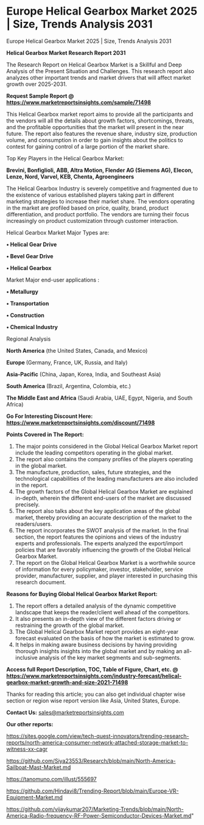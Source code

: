 # Europe Helical Gearbox Market 2025 | Size, Trends Analysis 2031
Europe Helical Gearbox Market 2025 | Size, Trends Analysis 2031

<strong>Helical Gearbox Market Research Report 2031</strong>

The Research Report on Helical Gearbox Market is a Skillful and Deep Analysis of the Present Situation and Challenges. This research report also analyzes other important trends and market drivers that will affect market growth over 2025-2031.

<strong>Request Sample Report @ <a href=https://www.marketreportsinsights.com/sample/71498>https://www.marketreportsinsights.com/sample/71498</a></strong>

This Helical Gearbox market report aims to provide all the participants and the vendors will all the details about growth factors, shortcomings, threats, and the profitable opportunities that the market will present in the near future. The report also features the revenue share, industry size, production volume, and consumption in order to gain insights about the politics to contest for gaining control of a large portion of the market share.

Top Key Players in the Helical Gearbox Market:

<strong>Brevini, Bonfiglioli, ABB, Altra Motion, Flender AG (Siemens AG), Elecon, Lenze, Nord, Varvel, KEB, Chenta, Agroengineers</strong>

The Helical Gearbox Industry is severely competitive and fragmented due to the existence of various established players taking part in different marketing strategies to increase their market share. The vendors operating in the market are profiled based on price, quality, brand, product differentiation, and product portfolio. The vendors are turning their focus increasingly on product customization through customer interaction.

Helical Gearbox Market Major Types are:

<strong>• Helical Gear Drive

• Bevel Gear Drive

• Helical Gearbox</strong>

Market Major end-user applications :

<strong>• Metallurgy

• Transportation

• Construction

• Chemical Industry</strong>

Regional Analysis

</u><strong><b>North America</b></strong> (the United States, Canada, and Mexico)

<strong><b>Europe </b></strong>(Germany, France, UK, Russia, and Italy)

<strong><b>Asia-Pacific</b></strong> (China, Japan, Korea, India, and Southeast Asia)

<strong><b>South America</b></strong> (Brazil, Argentina, Colombia, etc.)

<strong><b>The Middle East and Africa</b></strong> (Saudi Arabia, UAE, Egypt, Nigeria, and South Africa)

<strong>Go For Interesting Discount Here: <a href=https://www.marketreportsinsights.com/discount/71498>https://www.marketreportsinsights.com/discount/71498</a></strong>

<strong>Points Covered in The Report:</strong>
<ol>
  <li>The major points considered in the Global Helical Gearbox Market report include the leading competitors operating in the global market.</li>
  <li>The report also contains the company profiles of the players operating in the global market.</li>
  <li>The manufacture, production, sales, future strategies, and the technological capabilities of the leading manufacturers are also included in the report.</li>
  <li>The growth factors of the Global Helical Gearbox Market are explained in-depth, wherein the different end-users of the market are discussed precisely.</li>
  <li>The report also talks about the key application areas of the global market, thereby providing an accurate description of the market to the readers/users.</li>
  <li>The report incorporates the SWOT analysis of the market. In the final section, the report features the opinions and views of the industry experts and professionals. The experts analyzed the export/import policies that are favorably influencing the growth of the Global Helical Gearbox Market.</li>
  <li>The report on the Global Helical Gearbox Market is a worthwhile source of information for every policymaker, investor, stakeholder, service provider, manufacturer, supplier, and player interested in purchasing this research document.</li>
</ol>
<strong>Reasons for Buying Global Helical Gearbox Market Report:</strong>

<ol>
  <li>The report offers a detailed analysis of the dynamic competitive landscape that keeps the reader/client well ahead of the competitors.</li>
  <li>It also presents an in-depth view of the different factors driving or restraining the growth of the global market.</li>
  <li>The Global Helical Gearbox Market report provides an eight-year forecast evaluated on the basis of how the market is estimated to grow.</li>
  <li>It helps in making aware business decisions by having providing thorough insights insights into the global market and by making an all-inclusive analysis of the key market segments and sub-segments.</li>
</ol>
<strong>Access full Report Description, TOC, Table of Figure, Chart, etc. @ <a href=https://www.marketreportsinsights.com/industry-forecast/helical-gearbox-market-growth-and-size-2021-71498>https://www.marketreportsinsights.com/industry-forecast/helical-gearbox-market-growth-and-size-2021-71498</a></strong>


Thanks for reading this article; you can also get individual chapter wise section or region wise report version like Asia, United States, Europe.

<strong>Contact Us:</strong>
sales@marketreportsinsights.com

<strong>Our other reports:</strong>

<a href=https://sites.google.com/view/tech-quest-innovators/trending-research-reports/north-america-consumer-network-attached-storage-market-to-witness-xx-cagr>https://sites.google.com/view/tech-quest-innovators/trending-research-reports/north-america-consumer-network-attached-storage-market-to-witness-xx-cagr</a>

<a href=https://github.com/Siya23553/Research/blob/main/North-America-Sailboat-Mast-Market.md>https://github.com/Siya23553/Research/blob/main/North-America-Sailboat-Mast-Market.md</a>

<a href=https://tanomuno.com/illust/555697>https://tanomuno.com/illust/555697</a>

<a href=https://github.com/Hindavi8/Trending-Report/blob/main/Europe-VR-Equipment-Market.md>https://github.com/Hindavi8/Trending-Report/blob/main/Europe-VR-Equipment-Market.md</a>

<a href=https://github.com/vijaykumar207/Marketing-Trends/blob/main/North-America-Radio-frequency-RF-Power-Semiconductor-Devices-Market.md>https://github.com/vijaykumar207/Marketing-Trends/blob/main/North-America-Radio-frequency-RF-Power-Semiconductor-Devices-Market.md</a>"
